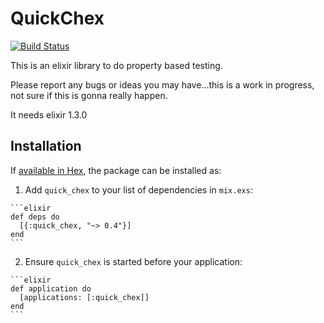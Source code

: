 # QuickChex

[![Build Status](https://semaphoreci.com/api/v1/matteosister/quick_chex/branches/master/badge.svg)](https://semaphoreci.com/matteosister/quick_chex)

This is an elixir library to do property based testing.

Please report any bugs or ideas you may have...this is a work in progress, not
sure if this is gonna really happen.

It needs elixir 1.3.0

## Installation

If [available in Hex](https://hex.pm/docs/publish), the package can be installed as:

  1. Add `quick_chex` to your list of dependencies in `mix.exs`:

    ```elixir
    def deps do
      [{:quick_chex, "~> 0.4"}]
    end
    ```

  2. Ensure `quick_chex` is started before your application:

    ```elixir
    def application do
      [applications: [:quick_chex]]
    end
    ```
